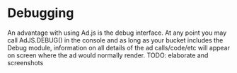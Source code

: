 # Debugging

An advantage with using Ad.js is the debug interface. At any point you may call AdJS.DEBUG() in the console and as long as your bucket includes the Debug module, information on all details of the ad calls/code/etc will appear on screen where the ad would normally render. TODO: elaborate and screenshots

